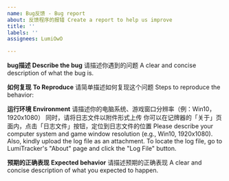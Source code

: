 ```yaml
---
name: Bug反馈 - Bug report
about: 反馈程序的报错 Create a report to help us improve
title: ''
labels: ''
assignees: LumiOwO

---
```


**bug描述**
**Describe the bug**
请描述你遇到的问题
A clear and concise description of what the bug is.

**如何复现**
**To Reproduce**
请简单描述如何复现这个问题
Steps to reproduce the behavior:

**运行环境**
**Environment**
请描述你的电脑系统、游戏窗口分辨率（例：Win10，1920x1080）
同时，请将日志文件以附件形式上传
你可以在记牌器的「关于」页面内，点击「日志文件」按钮，定位到日志文件的位置
Please describe your computer system and game window resolution (e.g., Win10, 1920x1080).
Also, kindly upload the log file as an attachment.
To locate the log file, go to LumiTracker's "About" page and click the "Log File" button.

**预期的正确表现**
**Expected behavior**
请描述预期的正确表现
A clear and concise description of what you expected to happen.
